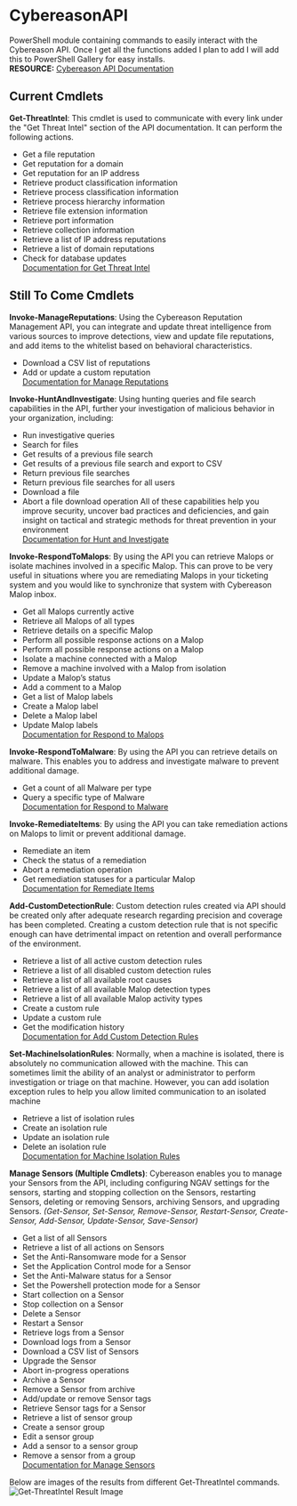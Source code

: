 # CybereasonAPI
 PowerShell module containing commands to easily interact with the Cybereason API. Once I get all the functions added I plan to add I will add this to PowerShell Gallery for easy installs.<br>
 __RESOURCE:__ [Cybereason API Documentation](https://nest.cybereason.com/documentation/api-documentation)

## Current Cmdlets
__Get-ThreatIntel__: This cmdlet is used to communicate with every link under the "Get Threat Intel" section of the API documentation. 
It can perform the following actions.
 - Get a file reputation	
 - Get reputation for a domain	
 - Get reputation for an IP address	
 - Retrieve product classification information	
 - Retrieve process classification information	
 - Retrieve process hierarchy information
 - Retrieve file extension information	
 - Retrieve port information
 - Retrieve collection information
 - Retrieve a list of IP address reputations
 - Retrieve a list of domain reputations
 - Check for database updates <br>
[Documentation for Get Threat Intel](https://nest.cybereason.com/documentation/api-documentation/all-versions/get-threat-intel#get-threat-intel)

## Still To Come Cmdlets
__Invoke-ManageReputations__: Using the Cybereason Reputation Management API, you can integrate and update threat intelligence from various sources to improve detections, view and update file reputations, and add items to the whitelist based on behavioral characteristics.
- Download a CSV list of reputations
- Add or update a custom reputation <br>
[Documentation for Manage Reputations](https://nest.cybereason.com/documentation/api-documentation/all-versions/manage-reputations)

__Invoke-HuntAndInvestigate__: Using hunting queries and file search capabilities in the API, further your investigation of malicious behavior in your organization, including:
- Run investigative queries
- Search for files
- Get results of a previous file search
- Get results of a previous file search and export to CSV
- Return previous file searches
- Return previous file searches for all users
- Download a file
- Abort a file download operation
All of these capabilities help you improve security, uncover bad practices and deficiencies, and gain insight on tactical and strategic methods for threat prevention in your environment <br>
[Documentation for Hunt and Investigate](https://nest.cybereason.com/documentation/api-documentation/all-versions/hunt-and-investigate)

__Invoke-RespondToMalops__: By using the API you can retrieve Malops or isolate machines involved in a specific Malop. This can prove to be very useful in situations where you are remediating Malops in your ticketing system and you would like to synchronize that system with Cybereason Malop inbox.
- Get all Malops currently active
- Retrieve all Malops of all types
- Retrieve details on a specific Malop
- Perform all possible response actions on a Malop
- Perform all possible response actions on a Malop
- Isolate a machine connected with a Malop
- Remove a machine involved with a Malop from isolation
- Update a Malop’s status
- Add a comment to a Malop
- Get a list of Malop labels
- Create a Malop label
- Delete a Malop label
- Update Malop labels <br>
[Documentation for Respond to Malops](https://nest.cybereason.com/documentation/api-documentation/all-versions/respond-malops)

__Invoke-RespondToMalware__: By using the API you can retrieve details on malware. This enables you to address and investigate malware to prevent additional damage.
- Get a count of all Malware per type
- Query a specific type of Malware <br>
[Documentation for Respond to Malware](https://nest.cybereason.com/documentation/api-documentation/all-versions/respond-malware)

__Invoke-RemediateItems__: By using the API you can take remediation actions on Malops to limit or prevent additional damage.
- Remediate an item
- Check the status of a remediation
- Abort a remediation operation
- Get remediation statuses for a particular Malop <br>
[Documentation for Remediate Items](https://nest.cybereason.com/documentation/api-documentation/all-versions/remediate-items-0)

__Add-CustomDetectionRule__: Custom detection rules created via API should be created only after adequate research regarding precision and coverage has been completed. Creating a custom detection rule that is not specific enough can have detrimental impact on retention and overall performance of the environment.
- Retrieve a list of all active custom detection rules
- Retrieve a list of all disabled custom detection rules
- Retrieve a list of all available root causes
- Retrieve a list of all available Malop detection types
- Retrieve a list of all available Malop activity types
- Create a custom rule
- Update a custom rule
- Get the modification history <br>
[Documentation for Add Custom Detection Rules](https://nest.cybereason.com/documentation/api-documentation/all-versions/add-custom-detection-rules)

__Set-MachineIsolationRules__: Normally, when a machine is isolated, there is absolutely no communication allowed with the machine. This can sometimes limit the ability of an analyst or administrator to perform investigation or triage on that machine. However, you can add isolation exception rules to help you allow limited communication to an isolated machine
- Retrieve a list of isolation rules 
- Create an isolation rule
- Update an isolation rule
- Delete an isolation rule <br>
[Documentation for Machine Isolation Rules](https://nest.cybereason.com/documentation/api-documentation/all-versions/set-machine-isolation-rules)

__Manage Sensors (Multiple Cmdlets)__: Cybereason enables you to manage your Sensors from the API, including configuring NGAV settings for the sensors, starting and stopping collection on the Sensors, restarting Sensors, deleting or removing Sensors, archiving Sensors, and upgrading Sensors. _(Get-Sensor, Set-Sensor, Remove-Sensor, Restart-Sensor, Create-Sensor, Add-Sensor, Update-Sensor, Save-Sensor)_
- Get a list of all Sensors
- Retrieve a list of all actions on Sensors
- Set the Anti-Ransomware mode for a Sensor
- Set the Application Control mode for a Sensor
- Set the Anti-Malware status for a Sensor
- Set the Powershell protection mode for a Sensor
- Start collection on a Sensor
- Stop collection on a Sensor
- Delete a Sensor
- Restart a Sensor
- Retrieve logs from a Sensor
- Download logs from a Sensor
- Download a CSV list of Sensors
- Upgrade the Sensor
- Abort in-progress operations
- Archive a Sensor
- Remove a Sensor from archive
- Add/update or remove Sensor tags
- Retrieve Sensor tags for a Sensor
- Retrieve a list of sensor group
- Create a sensor group
- Edit a sensor group
- Add a sensor to a sensor group
- Remove a sensor from a group <br>
[Documentation for Manage Sensors](https://nest.cybereason.com/documentation/api-documentation/all-versions/manage-sensors)

Below are images of the results from different Get-ThreatIntel commands.
![Get-ThreatIntel Result Image](https://raw.githubusercontent.com/tobor88/CybereasonAPI/main/images/GetThreatInfoImage.png)

